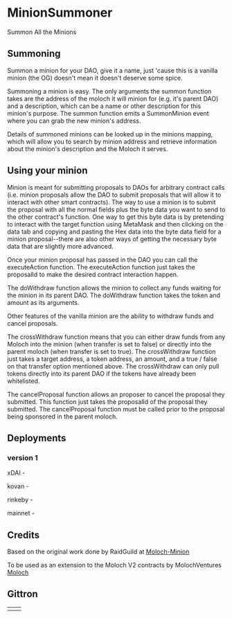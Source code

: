 # MinionSummoner
Summon All the Minions



## Summoning 
Summon a minion for your DAO, give it a name, just 'cause this is a vanilla minion (the OG) doesn't mean it doesn't deserve some spice. 

Summoning a minion is easy. The only arguments the summon function takes are the address of the moloch it will minion for (e.g. it's parent DAO) and a description, which can be a name or other description for this minion's purpose. The summon function emits a SummonMinion event where you can grab the new minion's address.

Details of summoned minions can be looked up in the minions mapping, which will allow you to search by minion address and retrieve information about the minion's description and the Moloch it serves. 

## Using your minion 

Minion is meant for submitting proposals to DAOs for arbitrary contract calls (i.e. minion proposals allow the DAO to submit proposals that will allow it to interact with other smart contracts). The way to use a minion is to submit the proposal with all the normal fields plus the byte data you want to send to the other contract's function. One way to get this byte data is by pretending to interact with the target function using MetaMask and then clicking on the data tab and copying and pasting the Hex data into the byte data field for a minion proposal--there are also other ways of getting the necessary byte data that are slightly more advanced. 

Once your minion proposal has passed in the DAO you can call the executeAction function. The executeAction function just takes the proposalId to make the desired contract interaction happen. 

The doWithdraw function allows the minion to collect any funds waiting for the minion in its parent DAO. The doWithdraw function takes the token and amount as its arguments. 

Other features of the vanilla minion are the ability to withdraw funds and cancel proposals. 

The crossWithdraw function means that you can either draw funds from any Moloch into the minion (when transfer is set to false) or directly into the parent moloch (when transfer is set to true). The crossWithdraw function just takes a target address, a token address, an amount, and a true / false on that transfer option mentioned above. The crossWithdraw can only pull tokens directly into its parent DAO if the tokens have already been whitelisted. 

The cancelProposal function allows an proposer to cancel the proposal they submitted. This function just takes the proposalId of the proposal they submitted. The cancelProposal function must be called prior to the proposal being sponsored in the parent moloch. 

## Deployments

### version 1
xDAI -

kovan -

rinkeby -


mainnet -

## Credits

Based on the original work done by RaidGuild at [Moloch-Minion](https://github.com/raid-guild/moloch-minion/)

To be used as an extension to the Moloch V2 contracts by MolochVentures [Moloch](https://github.com/MolochVentures/moloch)



## Gittron

<table border="0"><tr>  <td><a href="https://gittron.me/bots/0x8927082e018a34dc7d675896f6741146%22%3E<img src="https://s3.amazonaws.com/od-flat-svg/0x8927082e018a34dc7d675896f6741146.png" alt="gittron" width="50"/></a></td><td><a href="https://gittron.me/bots/0x8927082e018a34dc7d675896f6741146%22%3ESUPPORT US WITH GITTRON</a></td></tr></table>

